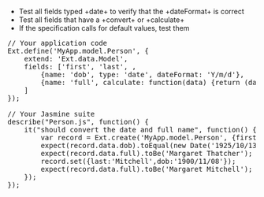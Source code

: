 - Test all fields typed +date+ to verify that the +dateFormat+ is correct
- Test all fields that have a +convert+ or +calculate+
- If the specification calls for default values, test them

<pre class="runnable readonly">
// Your application code
Ext.define('MyApp.model.Person', {
    extend: 'Ext.data.Model',
    fields: ['first', 'last', ,
        {name: 'dob', type: 'date', dateFormat: 'Y/m/d'}, 
        {name: 'full', calculate: function(data) {return (data.first + ' ' + data.last);}}
    ]
});

// Your Jasmine suite
describe("Person.js", function() {
    it("should convert the date and full name", function() {
        var record = Ext.create('MyApp.model.Person', {first: "Margaret",last: "Thatcher",dob: "1925/10/13", });
        expect(record.data.dob).toEqual(new Date('1925/10/13'));
        expect(record.data.full).toBe('Margaret Thatcher');
        record.set({last:'Mitchell',dob:'1900/11/08'});
        expect(record.data.full).toBe('Margaret Mitchell');
    });
});</pre>